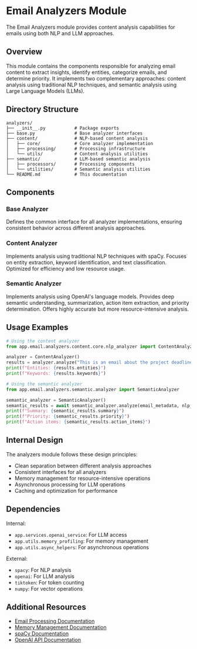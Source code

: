 # Email Analyzers Module

The Email Analyzers module provides content analysis capabilities for emails using both NLP and LLM approaches.

## Overview

This module contains the components responsible for analyzing email content to extract insights, identify entities, categorize emails, and determine priority. It implements two complementary approaches: content analysis using traditional NLP techniques, and semantic analysis using Large Language Models (LLMs).

## Directory Structure

```
analyzers/
├── __init__.py           # Package exports
├── base.py               # Base analyzer interfaces
├── content/              # NLP-based content analysis
│   ├── core/             # Core analyzer implementation
│   ├── processing/       # Processing infrastructure
│   └── utils/            # Content analysis utilities
├── semantic/             # LLM-based semantic analysis
│   ├── processors/       # Processing components
│   └── utilities/        # Semantic analysis utilities
└── README.md             # This documentation
```

## Components

### Base Analyzer
Defines the common interface for all analyzer implementations, ensuring consistent behavior across different analysis approaches.

### Content Analyzer
Implements analysis using traditional NLP techniques with spaCy. Focuses on entity extraction, keyword identification, and text classification. Optimized for efficiency and low resource usage.

### Semantic Analyzer
Implements analysis using OpenAI's language models. Provides deep semantic understanding, summarization, action item extraction, and priority determination. Offers highly accurate but more resource-intensive analysis.

## Usage Examples

```python
# Using the content analyzer
from app.email.analyzers.content.core.nlp_analyzer import ContentAnalyzer

analyzer = ContentAnalyzer()
results = analyzer.analyze("This is an email about the project deadline on Friday.")
print(f"Entities: {results.entities}")
print(f"Keywords: {results.keywords}")

# Using the semantic analyzer
from app.email.analyzers.semantic.analyzer import SemanticAnalyzer

semantic_analyzer = SemanticAnalyzer()
semantic_results = await semantic_analyzer.analyze(email_metadata, nlp_results)
print(f"Summary: {semantic_results.summary}")
print(f"Priority: {semantic_results.priority}")
print(f"Action items: {semantic_results.action_items}")
```

## Internal Design

The analyzers module follows these design principles:
- Clean separation between different analysis approaches
- Consistent interfaces for all analyzers
- Memory management for resource-intensive operations
- Asynchronous processing for LLM operations
- Caching and optimization for performance

## Dependencies

Internal:
- `app.services.openai_service`: For LLM access
- `app.utils.memory_profiling`: For memory management
- `app.utils.async_helpers`: For asynchronous operations

External:
- `spacy`: For NLP analysis
- `openai`: For LLM analysis
- `tiktoken`: For token counting
- `numpy`: For vector operations

## Additional Resources

- [Email Processing Documentation]({doc}`email_processing`)
- [Memory Management Documentation]({doc}`memory_management`)
- [spaCy Documentation](https://spacy.io/api/doc)
- [OpenAI API Documentation](https://platform.openai.com/docs/api-reference) 